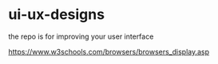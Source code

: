 # ui-ux-designs
the repo is for improving your user interface 



https://www.w3schools.com/browsers/browsers_display.asp
